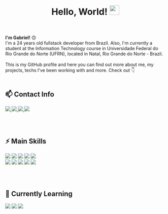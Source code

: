 <header>
  <h1>
    Hello, World!
    <img src="https://media1.giphy.com/media/v1.Y2lkPTc5MGI3NjExaG51NmU3Y240ZWkwOXJ4cnZlOHprZ2d6NmhmMnEzczV3YTVteHNlcyZlcD12MV9pbnRlcm5hbF9naWZfYnlfaWQmY3Q9ZQ/kmUvauX8TMWg0OsqKW/giphy.webp" height="30px">
  </h1>  
</header>

<main>
  <section>
    <p>
      <b>I'm Gabriel!</b> 😊<br/>
      I'm a 24 years old fullstack developer from Brazil. Also, I'm currently a student at the Information Technology course in Universidade Federal do Rio Grande do Norte (UFRN), located in Natal, Rio Grande do Norte - Brazil.<br/><br/>
      This is my GitHub profile and here you can find out more about me, my projects, techs I've been working with and more. Check out 👇<br/><br/>
    </p>
  </section>

  <section>
    <h2>📫 Contact Info</h2>
      <a href="mailto:gabrielestaciosp@gmail.com" target="_blank" rel="noopener norreferer">
        <img src="https://img.shields.io/badge/Gmail-D14836?style=for-the-badge&logo=gmail&logoColor=white">
      </a>
      <a href="https://discord.com/users/336626630199869440" target="_blank" rel="noopener norreferer">
        <img src="https://img.shields.io/badge/Discord-7289DA?style=for-the-badge&logo=discord&logoColor=white">
      </a>
      <!--<a href="https://codepen.io/gabrielestacio" target="_blank" rel="noopener norreferer">
        <img src="https://img.shields.io/badge/Codepen-000000?style=for-the-badge&logo=codepen&logoColor=white" target="_blank" rel="noopener norreferer">
      </a>
      <a href="https://leetcode.com/u/gabrielestaciosp/" target="_blank" rel="noopener norreferer">
        <img src="https://img.shields.io/badge/-LeetCode-FFA116?style=for-the-badge&logo=LeetCode&logoColor=black" target="_blank" rel="noopener norreferer">
      </a>-->
      <a href="https://www.instagram.com/ogabrielestacio/" target="_blank" rel="noopener norreferer">
        <img src="https://img.shields.io/badge/Instagram-E4405F?style=for-the-badge&logo=instagram&logoColor=white">
      </a>
      <a href="www.linkedin.com/in/gabrielestaciosp" target="_blank" rel="noopener norreferer">
        <img src="https://img.shields.io/badge/LinkedIn-0077B5?style=for-the-badge&logo=linkedin&logoColor=white">
      </a>
  </section>

  <br/><br/>
  
  <section>
    <h2>⚡ Main Skills</h2>
    <img src="https://img.shields.io/badge/HTML5-E34F26?style=for-the-badge&logo=html5&logoColor=white">
    <img src="https://img.shields.io/badge/CSS3-1572B6?style=for-the-badge&logo=css3&logoColor=white">
    <img src="https://img.shields.io/badge/JavaScript-F7DF1E?style=for-the-badge&logo=javascript&logoColor=black">
    <img src="https://img.shields.io/badge/Java-ED8B00?style=for-the-badge&logo=openjdk&logoColor=white">
    <img src="https://img.shields.io/badge/React-20232A?style=for-the-badge&logo=react&logoColor=61DAFB">
    <br/>
    <img src="https://img.shields.io/badge/Tailwind_CSS-38B2AC?style=for-the-badge&logo=tailwind-css&logoColor=white">
    <img src="https://img.shields.io/badge/Spring-6DB33F?style=for-the-badge&logo=spring&logoColor=white">
    <img src="https://img.shields.io/badge/MySQL-005C84?style=for-the-badge&logo=mysql&logoColor=white">
    <img src="https://img.shields.io/badge/PostgreSQL-316192?style=for-the-badge&logo=postgresql&logoColor=white">
    <img src="https://img.shields.io/badge/GIT-E44C30?style=for-the-badge&logo=git&logoColor=white">
  </section>

  <br/><br/>
  
  <section>
    <h2>🌱 Currently Learning</h2>
    <img src="https://img.shields.io/badge/Node.js-43853D?style=for-the-badge&logo=node.js&logoColor=white">
    <img src="https://img.shields.io/badge/Express.js-404D59?style=for-the-badge">
    <img src="https://img.shields.io/badge/MongoDB-4EA94B?style=for-the-badge&logo=mongodb&logoColor=white">
  </section>
</main>
